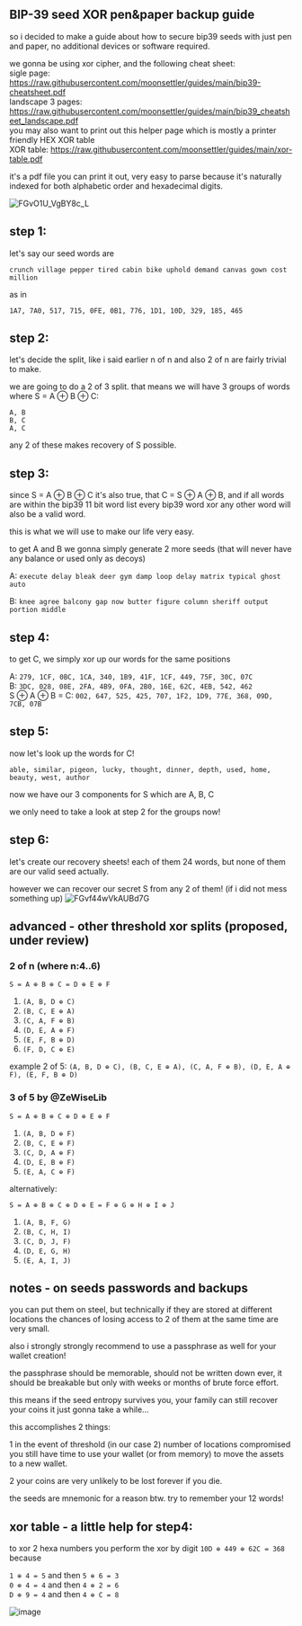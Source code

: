 ## BIP-39 seed XOR pen&paper backup guide

so i decided to make a guide about how to secure bip39 seeds with just pen and paper, no additional devices or software required.

we gonna be using xor cipher, and the following cheat sheet: \
sigle page: https://raw.githubusercontent.com/moonsettler/guides/main/bip39-cheatsheet.pdf \
landscape 3 pages: https://raw.githubusercontent.com/moonsettler/guides/main/bip39_cheatsheet_landscape.pdf \
you may also want to print out this helper page which is mostly a printer friendly HEX XOR table \
XOR table: https://raw.githubusercontent.com/moonsettler/guides/main/xor-table.pdf

it's a pdf file you can print it out, very easy to parse because it's naturally indexed for both alphabetic order and hexadecimal digits.

![FGvO1U_VgBY8c_L](https://user-images.githubusercontent.com/90689674/146413523-780d8d73-dc80-4dd2-a15a-9418f0e4b9e6.jpg)

## step 1:
let's say our seed words are

`crunch village pepper tired cabin bike uphold demand canvas gown cost million`

as in

`1A7, 7A0, 517, 715, 0FE, 0B1, 776, 1D1, 10D, 329, 185, 465`

## step  2:
let's decide the split, like i said earlier n of n and also 2 of n are fairly trivial to make.

we are going to do a 2 of 3 split. that means we will have 3 groups of words where S = A ⊕ B ⊕ C:

`A, B`\
`B, C`\
`A, C`

any 2 of these makes recovery of S possible.

## step 3:
since S = A ⊕ B ⊕ C it's also true, that C = S ⊕ A ⊕ B, and if all words are within the bip39 11 bit word list every bip39 word xor any other word will also be a valid word.

this is what we will use to make our life very easy.

to get A and B we gonna simply generate 2 more seeds (that will never have any balance or used only as decoys)

A: `execute delay bleak deer gym damp loop delay matrix typical ghost auto`

B: `knee agree balcony gap now butter figure column sheriff output portion middle`

## step 4:
to get C, we simply xor up our words for the same positions

A: `279, 1CF, 0BC, 1CA, 340, 1B9, 41F, 1CF, 449, 75F, 30C, 07C`\
B: `3DC, 028, 08E, 2FA, 4B9, 0FA, 2B0, 16E, 62C, 4EB, 542, 462`\
S ⊕ A ⊕ B = C: `002, 647, 525, 425, 707, 1F2, 1D9, 77E, 368, 09D, 7CB, 07B`

## step 5:
now let's look up the words for C!

`able, similar, pigeon, lucky, thought, dinner, depth, used, home, beauty, west, author`

now we have our 3 components for S which are A, B, C

we only need to take a look at step 2 for the groups now!

## step 6:
let's create our recovery sheets! each of them 24 words, but none of them are our valid seed actually.

however we can recover our secret S from any 2 of them! (if i did not mess something up)
![FGvf44wVkAUBd7G](https://user-images.githubusercontent.com/90689674/146414046-1c069644-8266-4da6-b1a9-eadaa8c92803.png)

## advanced - other threshold xor splits (proposed, under review)

### 2 of n (where n:4..6)

`S = A ⊕ B ⊕ C = D ⊕ E ⊕ F`

1. `(A, B, D ⊕ C)`
2. `(B, C, E ⊕ A)`
3. `(C, A, F ⊕ B)`
4. `(D, E, A ⊕ F)`
5. `(E, F, B ⊕ D)`
6. `(F, D, C ⊕ E)`

example 2 of 5:
`(A, B, D ⊕ C), (B, C, E ⊕ A), (C, A, F ⊕ B), (D, E, A ⊕ F), (E, F, B ⊕ D)`

### 3 of 5 by @ZeWiseLib

`S = A ⊕ B ⊕ C ⊕ D ⊕ E ⊕ F`
1. `(A, B, D ⊕ F)`
2. `(B, C, E ⊕ F)`
3. `(C, D, A ⊕ F)`
4. `(D, E, B ⊕ F)`
5. `(E, A, C ⊕ F)`

alternatively:

`S = A ⊕ B ⊕ C ⊕ D ⊕ E = F ⊕ G ⊕ H ⊕ I ⊕ J`
1. `(A, B, F, G)`
2. `(B, C, H, I)`
3. `(C, D, J, F)`
4. `(D, E, G, H)`
5. `(E, A, I, J)`

## notes - on seeds passwords and backups
you can put them on steel, but technically if they are stored at different locations the chances of losing access to 2 of them at the same time are very small.

also i strongly strongly recommend to use a passphrase as well for your wallet creation!

the passphrase should be memorable, should not be written down ever, it should be breakable but only with weeks or months of brute force effort.

this means if the seed entropy survives you, your family can still recover your coins it just gonna take a while...

this accomplishes 2 things:

1 in the event of threshold (in our case 2) number of locations compromised you still have time to use your wallet (or from memory) to move the assets to a new wallet.

2 your coins are very unlikely to be lost forever if you die.

the seeds are mnemonic for a reason btw. try to remember your 12 words!

## xor table - a little help for step4:
to xor 2 hexa numbers you perform the xor by digit
`10D ⊕ 449 ⊕ 62C = 368` because

`1 ⊕ 4 = 5` and then `5 ⊕ 6 = 3`\
`0 ⊕ 4 = 4` and then `4 ⊕ 2 = 6`\
`D ⊕ 9 = 4` and then `4 ⊕ C = 8`


![image](https://user-images.githubusercontent.com/90689674/214966127-10953c64-6001-4154-8a29-8b4084d1b40e.png)

